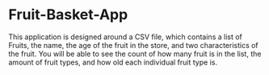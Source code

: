 # Fruit-Basket-App
This application is designed around a CSV file, which contains a list of Fruits, the name, the age of the fruit in the store, and two characteristics of the fruit. You will be able to see the count of how many fruit is in the list, the amount of fruit types, and how old each individual fruit type is. 

